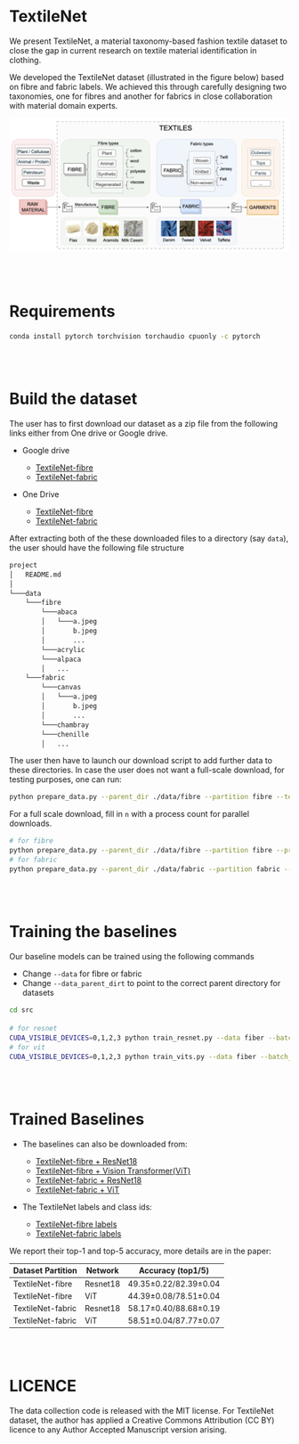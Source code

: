 # TextileNet
We present TextileNet, a material taxonomy-based fashion textile dataset to close the gap in current research on textile material identification in clothing.

 We developed the TextileNet dataset (illustrated in the figure below) based on fibre and fabric labels. We achieved this through carefully designing two taxonomies, one for fibres and another for fabrics in close collaboration with material domain experts.

![Drag Racing](taxonomy.png)

<br />
<br />

# Requirements

```bash
conda install pytorch torchvision torchaudio cpuonly -c pytorch
```

<br />
<br />

# Build the dataset

The user has to first download our dataset as a zip file from the following links either from One drive or Google drive.

* Google drive
  * [TextileNet-fibre](https://drive.google.com/file/d/1e_E9NeTs7qSuUzWszSkmK09jTHPQwdd6/view?usp=sharing)
  * [TextileNet-fabric](https://drive.google.com/file/d/1G_g3NEcluW9iKbWY6BiCMcSo0eLxCG0z/view)

* One Drive
  * [TextileNet-fibre](https://liveuclac-my.sharepoint.com/:u:/g/personal/ucabs31_ucl_ac_uk/EcEcoqBIjr9HvE4RJOcyD_YB7ZXc8ws-g5naMnlI6U-nIg)
  * [TextileNet-fabric](https://liveuclac-my.sharepoint.com/:u:/g/personal/ucabs31_ucl_ac_uk/EcEcoqBIjr9HvE4RJOcyD_YB7ZXc8ws-g5naMnlI6U-nIg)

After extracting both of the these downloaded files to a directory (say `data`), the user should have the following file structure

```bash
project
│   README.md
│
└───data
    └───fibre
        └───abaca
        │   └───a.jpeg
        │       b.jpeg
        │       ...
        └───acrylic
        └───alpaca
        │   ...
    └───fabric
        └───canvas
        │   └───a.jpeg
        │       b.jpeg
        │       ...
        └───chambray
        └───chenille
        │   ...
```

The user then have to launch our download script to add further data to these directories.
In case the user does not want a full-scale download, for testing purposes, one can run:

```bash
python prepare_data.py --parent_dir ./data/fibre --partition fibre --test --processes 4
```

For a full scale download, fill in `n` with a process count for parallel downloads.

```bash
# for fibre
python prepare_data.py --parent_dir ./data/fibre --partition fibre --processes n
# for fabric
python prepare_data.py --parent_dir ./data/fabric --partition fabric --processes n
```

<br />
<br />

# Training the baselines

Our baseline models can be trained using the following commands

* Change `--data` for fibre or fabric
* Change `--data_parent_dirt` to point to the correct parent directory for datasets

```bash
cd src

# for resnet
CUDA_VISIBLE_DEVICES=0,1,2,3 python train_resnet.py --data fiber --batch_size 512 --num_classes 33 --num_workers 32 --seed 0
# for vit
CUDA_VISIBLE_DEVICES=0,1,2,3 python train_vits.py --data fiber --batch_size 512 --num_classes 33 --num_workers 32 --seed 0
```


<br />
<br />

# Trained Baselines

* The baselines can also be downloaded from:
  * [TextileNet-fibre + ResNet18](./baselines/TextileNet-fibre/res18_ckpt.pth) 
  * [TextileNet-fibre + Vision Transformer(ViT)](./baselines/TextileNet-fibre/vits_ckpt.pth) 
  * [TextileNet-fabric + ResNet18](./baselines/TextileNet-fabric/resnet18_ckpt.pth)
  * [TextileNet-fabric + ViT](./baselines/TextileNet-fabric/vits_ckpt.pth)


* The TextileNet labels and class ids:
  * [TextileNet-fibre labels](./labels/fibre_label.txt) 
  * [TextileNet-fabric labels](./labels/fabric_label.txt)


We report their top-1 and top-5 accuracy, more details are in the paper:

| Dataset Partition |  Network    | Accuracy (top1/5)    |
| ----------- | ----------- | --------- |
| TextileNet-fibre      | Resnet18    |  49.35±0.22/82.39±0.04    |
| TextileNet-fibre   | ViT       |  44.39±0.08/78.51±0.04         |
| TextileNet-fabric      | Resnet18    |  58.17±0.40/88.68±0.19    |
| TextileNet-fabric   | ViT        |   58.51±0.04/87.77±0.07        |



<br />
<br />

# LICENCE
The data collection code is released with the MIT license. 
For TextileNet dataset, the author has applied a Creative Commons Attribution (CC BY) licence to any Author Accepted Manuscript version arising. 
